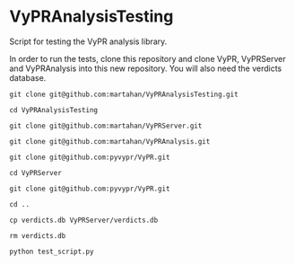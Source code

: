 # VyPRAnalysisTesting

Script for testing the VyPR analysis library.

In order to run the tests, clone this repository and clone VyPR, VyPRServer and VyPRAnalysis into this new repository. You will also need the verdicts database.

``git clone git@github.com:martahan/VyPRAnalysisTesting.git``

``cd VyPRAnalysisTesting``

``git clone git@github.com:martahan/VyPRServer.git``

``git clone git@github.com:martahan/VyPRAnalysis.git``

``git clone git@github.com:pyvypr/VyPR.git``

``cd VyPRServer``

``git clone git@github.com:pyvypr/VyPR.git``

``cd ..``

``cp verdicts.db VyPRServer/verdicts.db``

``rm verdicts.db``

``python test_script.py``
